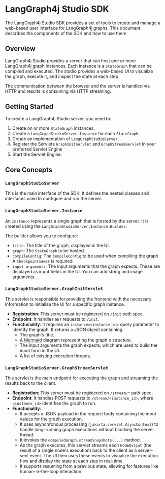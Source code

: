 # LangGraph4j Studio SDK

The LangGraph4j Studio SDK provides a set of tools to create and manage a web-based user interface for LangGraph4j graphs. This document describes the components of the SDK and how to use them.

## Overview

LangGraph4j Studio provides a server that can host one or more LangGraph4j graph instances. Each instance is a `StateGraph` that can be compiled and executed. The studio provides a web-based UI to visualize the graph, execute it, and inspect the state at each step.

The communication between the browser and the server is handled via HTTP and results is consuming via HTTP streaming.

## Getting Started

To create a LangGraph4j Studio server, you need to:

1.  Create on or more `StateGraph` instances.
2.  Create a `LangGraphStudioServer.Instance` for each `StateGraph`.
3.  Create an implementation of `LangGraphStudioServer`.
4.  Register the Servlets `GraphInitServlet` and `GraphStreamServlet` in your preferred Servlet Engine
4.  Start the Servlet Engine.

## Core Concepts

### `LangGraphStudioServer`

This is the main interface of the SDK. It defines the nested classes and interfaces used to configure and run the server.

### `LangGraphStudioServer.Instance`

An `Instance` represents a single graph that is hosted by the server. It is created using the `LangGraphStudioServer.Instance.Builder`.

The builder allows you to configure:

-   `title`: The title of the graph, displayed in the UI.
-   `graph`: The `StateGraph` to be hosted.
-   `compileConfig`: The `CompileConfig` to be used when compiling the graph. A `CheckpointSaver` is required.
-   `input arguments`: The input arguments that the graph expects. These are displayed as input fields in the UI. You can add string and image arguments.

### `LangGraphStudioServer.GraphInitServlet`

This servlet is responsible for providing the frontend with the necessary information to initialize the UI for a specific graph instance.

-   **Registration**: This server must be registered on `/init` path spec.
-   **Endpoint**: It handles `GET` requests to `/init`.
-   **Functionality**: It requires an `instance=<instance_id>` query parameter to identify the graph. It returns a JSON object containing:
    -   The graph's title.
    -   A [Mermaid](https://mermaid.js.org/) diagram representing the graph's structure.
    -   The input arguments the graph expects, which are used to build the input form in the UI.
    -   A list of existing execution threads.

### `LangGraphStudioServer.GraphStreamServlet`

This servlet is the main endpoint for executing the graph and streaming the results back to the client.

-   **Registration**: This server must be registered on `/stream/*` path spec.
-   **Endpoint**: It handles POST requests to `/stream/<instance_id>`, where `<instance_id>` identifies the graph to run.
-   **Functionality**:
    -   It accepts a JSON payload in the request body containing the input values for the graph execution.
    -   It uses asynchronous processing (`jakarta.servlet.AsyncContext`) to handle long-running graph executions without blocking the server thread.
    -   It invokes the `compiledGraph.streamSnapshots(...)` method.
    -   As the graph executes, this servlet streams each `NodeOutput` (the result of a single node's execution) back to the client as a server-sent event. The UI then uses these events to visualize the execution flow and display the state at each step in real-time.
    -   It supports resuming from a previous state, allowing for features like human-in-the-loop interaction.

    